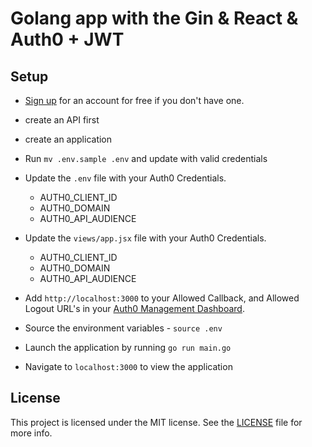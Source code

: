 # Golang app with the Gin & React & Auth0 + JWT

## Setup
* [Sign up](https://auth0.com) for an account for free if you don't have one.
* create an API first
* create an application
* Run `mv .env.sample .env` and update with valid credentials
* Update the `.env` file with your Auth0 Credentials.
    * AUTH0_CLIENT_ID
    * AUTH0_DOMAIN
    * AUTH0_API_AUDIENCE
* Update the `views/app.jsx` file with your Auth0 Credentials.
    * AUTH0_CLIENT_ID
    * AUTH0_DOMAIN
    * AUTH0_API_AUDIENCE
* Add `http://localhost:3000` to your Allowed Callback, and Allowed Logout URL's in your [Auth0 Management Dashboard](https://manage.auth0.com).

* Source the environment variables - `source .env`
* Launch the application by running `go run main.go`
* Navigate to `localhost:3000` to view the application

## License

This project is licensed under the MIT license. See the [LICENSE](LICENSE) file for more info.
